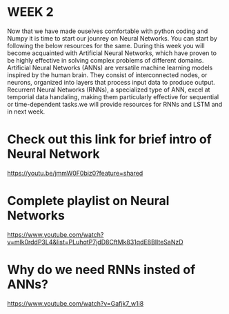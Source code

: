 # WEEK 2
Now that we have made ouselves comfortable with python coding and Numpy it is time to start our jounrey on Neural Networks. You can start by following the below resources for the same. During this week you will become acquainted with Artificial Neural Networks, which have proven to be highly effective in solving complex problems of different domains. Artificial Neural Networks (ANNs) are versatile machine learning models inspired by the human brain. They consist of interconnected nodes, or neurons, organized into layers that process input data to produce output. Recurrent Neural Networks (RNNs), a specialized type of ANN, excel at temporial data handaling, making them particularly effective for sequential or time-dependent tasks.we will provide resources for RNNs and LSTM and in next week.
# Check out this link for brief intro of Neural Network
 https://youtu.be/jmmW0F0biz0?feature=shared
# Complete playlist on Neural Networks
 https://www.youtube.com/watch?v=mlk0rddP3L4&list=PLuhqtP7jdD8CftMk831qdE8BlIteSaNzD
# Why do we need RNNs insted of ANNs?
 https://www.youtube.com/watch?v=Gafjk7_w1i8
